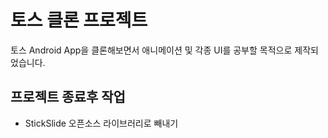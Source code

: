 # 토스 클론 프로젝트
토스 Android App을 클론해보면서 애니메이션 및 각종 UI를 공부할 목적으로 제작되었습니다.

## 프로젝트 종료후 작업
* StickSlide 오픈소스 라이브러리로 빼내기
